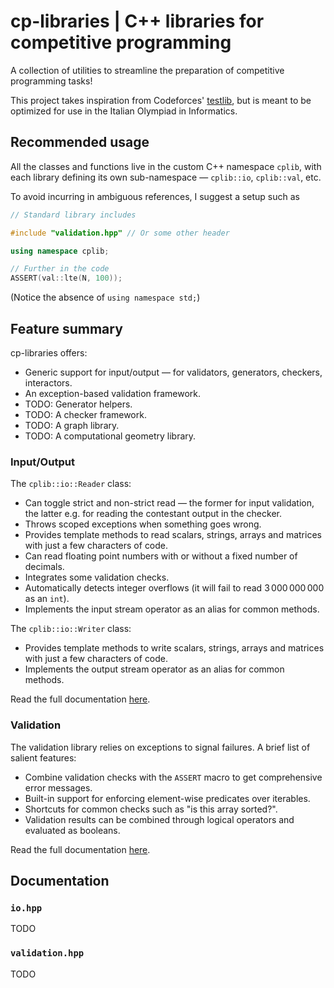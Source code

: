 # cp-libraries | C++ libraries for competitive programming

A collection of utilities to streamline the preparation of competitive programming tasks!

This project takes inspiration from Codeforces' [testlib](https://codeforces.com/testlib),
but is meant to be optimized for use in the Italian Olympiad in Informatics.

## Recommended usage

All the classes and functions live in the custom C++ namespace `cplib`,
with each library defining its own sub-namespace — `cplib::io`, `cplib::val`, etc.

To avoid incurring in ambiguous references, I suggest a setup such as

```cpp
// Standard library includes

#include "validation.hpp" // Or some other header

using namespace cplib;

// Further in the code
ASSERT(val::lte(N, 100));
```

(Notice the absence of `using namespace std;`)

## Feature summary

cp-libraries offers:

- Generic support for input/output — for validators, generators, checkers, interactors.
- An exception-based validation framework.
- TODO: Generator helpers.
- TODO: A checker framework.
- TODO: A graph library.
- TODO: A computational geometry library.

### Input/Output

The `cplib::io::Reader` class:

- Can toggle strict and non-strict read — the former for input validation,
  the latter e.g. for reading the contestant output in the checker.
- Throws scoped exceptions when something goes wrong.
- Provides template methods to read scalars, strings, arrays and matrices
  with just a few characters of code.
- Can read floating point numbers with or without a fixed number of decimals.
- Integrates some validation checks.
- Automatically detects integer overflows (it will fail to read
  $3\,000\,000\,000$ as an `int`).
- Implements the input stream operator as an alias for common methods.

The `cplib::io::Writer` class:

- Provides template methods to write scalars, strings, arrays and matrices
  with just a few characters of code.
- Implements the output stream operator as an alias for common methods.

Read the full documentation [here](#iohpp).

### Validation

The validation library relies on exceptions to signal failures.
A brief list of salient features:

- Combine validation checks with the `ASSERT` macro to get comprehensive error messages.
- Built-in support for enforcing element-wise predicates over iterables.
- Shortcuts for common checks such as "is this array sorted?".
- Validation results can be combined through logical operators and evaluated as booleans.

Read the full documentation [here](#validationhpp).

## Documentation

### `io.hpp`

TODO

### `validation.hpp`

TODO
